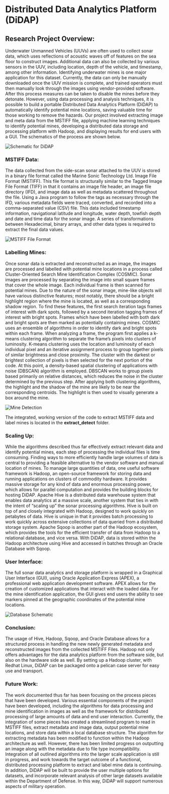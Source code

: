 # Distributed Data Analytics Platform (DiDAP)

## Research Project Overview: 
Underwater Unmanned Vehicles (UUVs) are often used to collect sonar data, which uses reflections of acoustic waves off of features on the sea floor to construct images. Additional data can also be collected by various sensors in the UUV, including location, depth of the vehicle, and timestamp, among other information. Identifying underwater mines is one major application for this dataset. Currently, the data can only be manually downloaded once the UUV mission is complete, and trained operators must then manually look through the images using vendor-provided software. After this process measures can be taken to disable the mines before they detonate. However, using data processing and analysis techniques, it is possible to build a portable Distributed Data Analytics Platform (DiDAP) to automatically identify potential mine locations, saving valuable time for those working to remove the hazards. Our project involved extracting image and meta data from the MSTIFF file, applying machine learning techniques to identify potential mines, developing a distributed data storage and processing platform with Hadoop, and displaying results for end users with a GUI. The schematics of the process are shown below.

![Schematic for DiDAP](fig1.PNG)

### MSTIFF Data:
The data collected from the side-scan sonar attached to the UUV is stored in a binary file format called the Marine Sonic Technology Ltd. Image File Format (MSTIFF). This file format is structurally similar to the Tagged Image File Format (TIFF) in that it contains an image file header, an image file directory (IFD), and image data as well as metadata scattered throughout the file. Using a Java program to follow the tags as necessary through the IFD, various metadata fields were traced, converted, and recorded into a comma-separated value (CSV) file. This data included timestamp information, navigational latitude and longitude, water depth, towfish depth and date and time data for the sonar image. A series of transformations between Hexadecimal, binary arrays, and other data types is required to extract the final data values. 

![MSTIFF File Format](mstiff.PNG)

### Labelling Mines:
Once sonar data is extracted and reconstructed as an image, the images are processed and labelled with potential mine locations in a process called Cluster-Oriented Search Mine Identification Complex (COSMIC). Sonar images are processed by separating the image into small square frames that cover the whole image. Each individual frame is then scanned for potential mines. Due to the nature of the sonar image, mine-like objects will have various distinctive features; most notably, there should be a bright highlight region where the mine is located, as well as a corresponding shadow region. To find these features, the first search iteration tags frames of interest with dark spots, followed by a second iteration tagging frames of interest with bright spots. Frames which have been labelled with both dark and bright spots are then marked as potentially containing mines.
COSMIC uses an ensemble of algorithms in order to identify dark and bright spots within each frame. When analyzing a frame, the program first applies a k-means clustering algorithm to separate the frame’s pixels into clusters of luminosity. K-means clustering uses the location and luminosity of each individual pixel and an iterative assignment process to group together pixels of similar brightness and close proximity. The cluster with the darkest or brightest collection of pixels is then selected for the next portion of the code. At this point, a density-based spatial clustering of applications with noise (DBSCAN) algorithm is employed. DBSCAN works to group pixels based primarily on relative distances, which reduces the noise in the cluster determined by the previous step. After applying both clustering algorithms, the highlight and the shadow of the mine are likely to be near the corresponding centroids. The highlight is then used to visually generate a box around the mine.

![Mine Detection](Capture.PNG)

The integrated, working version of the code to extract MSTIFF data and label mines is located in the **extract_detect** folder.

### Scaling Up:
While the algorithms described thus far effectively extract relevant data and identify potential mines, each step of processing the individual files is time consuming. Finding ways to more efficiently handle large volumes of data is central to providing a feasible alternative to the vendor software and manual location of mines. To manage large quantities of data, one useful software framework is Hadoop, an open-source framework for storing data and running applications on clusters of commodity hardware. It provides massive storage for any kind of data and enormous processing power, which allows for parallel computation and provides the building blocks for hosting DiDAP.
Apache Hive is a distributed data warehouse system that enables data analytics at a massive scale, another system that ties in with the intent of “scaling up” the sonar processing algorithms. Hive is built on top of and closely integrated with Hadoop, designed to work quickly on petabytes of data. Hive is unique in that it provides batch processing to work quickly across extensive collections of data queried from a distributed storage system. Apache Sqoop is another part of the Hadoop ecosystem, which provides the tools for the efficient transfer of data from Hadoop to a relational database, and vice versa. With DiDAP, data is stored within the Hadoop architecture using Hive and accessed in batches through an Oracle Database with Sqoop.

### User Interface:
The full sonar data analytics and storage platform is wrapped in a Graphical User Interface (GUI), using Oracle Application Express (APEX), a professional web application development software. APEX allows for the creation of customized applications that interact with the loaded data. For the mine identification application, the GUI gives end users the ability to see markers pinned at the geographic coordinates of the potential mine locations. 

![Database Schematic](hadoop.PNG)

### Conclusion:
The usage of Hive, Hadoop, Sqoop, and Oracle Database allows for a structured process in handling the new newly generated metadata and reconstructed images from the collected MSTIFF Files. Hadoop not only offers advantages for the data analytics platform from the software side, but also on the hardware side as well. By setting up a Hadoop cluster, with Redhat Linux, DiDAP can be packaged onto a pelican case server for easy use and transport.

### Future Work:
The work documented thus far has been focusing on the process pieces that have been developed. Various essential components of the project have been developed, including the algorithms for data processing and mine identification in images as well as the framework for distributed processing of large amounts of data and end user interaction. 
Currently, the integration of some pieces has created a streamlined program to read in MSTIFF files, extract metadata and image data, output potential mine locations, and store data within a local database structure. The algorithm for extracting metadata has been modified to function within the Hadoop architecture as well. However, there has been limited progress on outputting an image along with the metadata due to file type incompatibility.
Integration of all outlined algorithms into the larger scale application is still in progress, and work towards the target outcome of a functional, distributed processing platform to extract and label mine data is continuing. In addition, DiDAP will be built to provide the user multiple options for datasets, and incorporate relevant analysis of other large datasets available within the Department of Defense. In this way, DiDAP will support numerous aspects of military operation.

